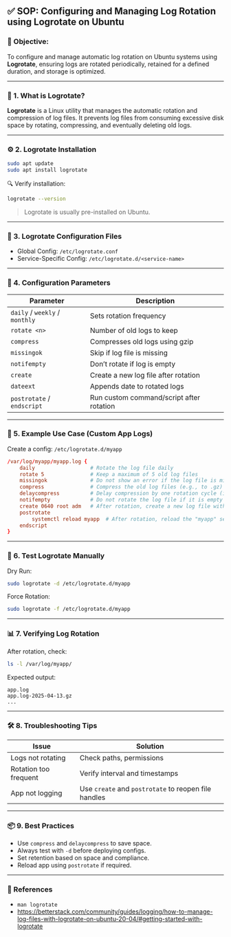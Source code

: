 ## ✅ SOP: Configuring and Managing Log Rotation using Logrotate on Ubuntu

### 📌 Objective:
To configure and manage automatic log rotation on Ubuntu systems using **Logrotate**, ensuring logs are rotated periodically, retained for a defined duration, and storage is optimized.

---

### 📁 1. What is Logrotate?
**Logrotate** is a Linux utility that manages the automatic rotation and compression of log files. It prevents log files from consuming excessive disk space by rotating, compressing, and eventually deleting old logs.

---

### ⚙️ 2. Logrotate Installation
```bash
sudo apt update
sudo apt install logrotate
```
🔍 Verify installation:
```bash
logrotate --version
```
> Logrotate is usually pre-installed on Ubuntu.

---

### 📂 3. Logrotate Configuration Files

- Global Config: `/etc/logrotate.conf`
- Service-Specific Config: `/etc/logrotate.d/<service-name>`

---

### 🔧 4. Configuration Parameters

| Parameter | Description |
|----------|-------------|
| `daily` / `weekly` / `monthly` | Sets rotation frequency |
| `rotate <n>` | Number of old logs to keep |
| `compress` | Compresses old logs using gzip |
| `missingok` | Skip if log file is missing |
| `notifempty` | Don’t rotate if log is empty |
| `create` | Create a new log file after rotation |
| `dateext` | Appends date to rotated logs |
| `postrotate` / `endscript` | Run custom command/script after rotation |

---

### 📌 5. Example Use Case (Custom App Logs)
Create a config: `/etc/logrotate.d/myapp`
```conf
/var/log/myapp/myapp.log {
    daily                  # Rotate the log file daily
    rotate 5               # Keep a maximum of 5 old log files
    missingok              # Do not show an error if the log file is missing
    compress               # Compress the old log files (e.g., to .gz)
    delaycompress          # Delay compression by one rotation cycle (i.e., compress from .2 onward)
    notifempty             # Do not rotate the log file if it is empty
    create 0640 root adm   # After rotation, create a new log file with these permissions and ownership
    postrotate
        systemctl reload myapp  # After rotation, reload the "myapp" service
    endscript
}

```

---

### 🧪 6. Test Logrotate Manually
Dry Run:
```bash
sudo logrotate -d /etc/logrotate.d/myapp
```
Force Rotation:
```bash
sudo logrotate -f /etc/logrotate.d/myapp
```

---

### 📊 7. Verifying Log Rotation
After rotation, check:
```bash
ls -l /var/log/myapp/
```
Expected output:
```
app.log
app.log-2025-04-13.gz
...
```

---

### 🛠️ 8. Troubleshooting Tips

| Issue | Solution |
|-------|----------|
| Logs not rotating | Check paths, permissions |
| Rotation too frequent | Verify interval and timestamps |
| App not logging | Use `create` and `postrotate` to reopen file handles |

---

### 📦 9. Best Practices

- Use `compress` and `delaycompress` to save space.
- Always test with `-d` before deploying configs.
- Set retention based on space and compliance.
- Reload app using `postrotate` if required.

---

### 📘 References

- `man logrotate`
- https://betterstack.com/community/guides/logging/how-to-manage-log-files-with-logrotate-on-ubuntu-20-04/#getting-started-with-logrotate

